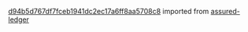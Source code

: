 [d94b5d767df7fceb1941dc2ec17a6ff8aa5708c8](https://github.com/insolar/assured-ledger/commit/d94b5d767df7fceb1941dc2ec17a6ff8aa5708c8) imported from [assured-ledger](https://github.com/insolar/assured-ledger)
